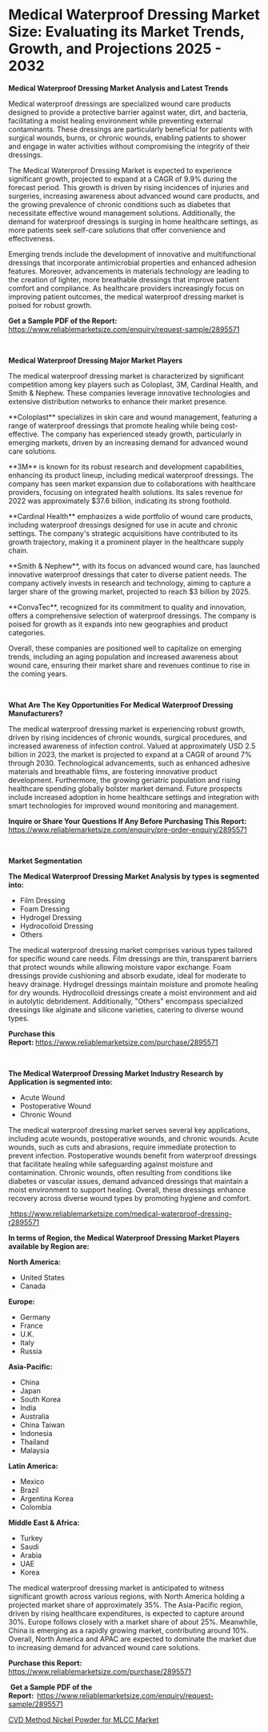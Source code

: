 <p><h1>Medical Waterproof Dressing Market Size: Evaluating its Market Trends, Growth, and Projections 2025 - 2032</h1></p><p><strong>Medical Waterproof Dressing Market Analysis and Latest Trends</strong></p>
<p><p>Medical waterproof dressings are specialized wound care products designed to provide a protective barrier against water, dirt, and bacteria, facilitating a moist healing environment while preventing external contaminants. These dressings are particularly beneficial for patients with surgical wounds, burns, or chronic wounds, enabling patients to shower and engage in water activities without compromising the integrity of their dressings.</p><p>The Medical Waterproof Dressing Market is expected to experience significant growth, projected to expand at a CAGR of 9.9% during the forecast period. This growth is driven by rising incidences of injuries and surgeries, increasing awareness about advanced wound care products, and the growing prevalence of chronic conditions such as diabetes that necessitate effective wound management solutions. Additionally, the demand for waterproof dressings is surging in home healthcare settings, as more patients seek self-care solutions that offer convenience and effectiveness.</p><p>Emerging trends include the development of innovative and multifunctional dressings that incorporate antimicrobial properties and enhanced adhesion features. Moreover, advancements in materials technology are leading to the creation of lighter, more breathable dressings that improve patient comfort and compliance. As healthcare providers increasingly focus on improving patient outcomes, the medical waterproof dressing market is poised for robust growth.</p></p>
<p><strong>Get a Sample PDF of the Report:&nbsp;</strong> <a href="https://www.reliablemarketsize.com/enquiry/request-sample/2895571?utm_campaign=3524&utm_medium=2&utm_source=Github&utm_content=ia&utm_term=15032025&utm_id=medical-waterproof-dressing">https://www.reliablemarketsize.com/enquiry/request-sample/2895571</a></p>
<p>&nbsp;</p>
<p><strong>Medical Waterproof Dressing Major Market Players</strong></p>
<p><p>The medical waterproof dressing market is characterized by significant competition among key players such as Coloplast, 3M, Cardinal Health, and Smith & Nephew. These companies leverage innovative technologies and extensive distribution networks to enhance their market presence.</p><p>**Coloplast** specializes in skin care and wound management, featuring a range of waterproof dressings that promote healing while being cost-effective. The company has experienced steady growth, particularly in emerging markets, driven by an increasing demand for advanced wound care solutions.</p><p>**3M** is known for its robust research and development capabilities, enhancing its product lineup, including medical waterproof dressings. The company has seen market expansion due to collaborations with healthcare providers, focusing on integrated health solutions. Its sales revenue for 2022 was approximately $37.6 billion, indicating its strong foothold.</p><p>**Cardinal Health** emphasizes a wide portfolio of wound care products, including waterproof dressings designed for use in acute and chronic settings. The company's strategic acquisitions have contributed to its growth trajectory, making it a prominent player in the healthcare supply chain.</p><p>**Smith & Nephew**, with its focus on advanced wound care, has launched innovative waterproof dressings that cater to diverse patient needs. The company actively invests in research and technology, aiming to capture a larger share of the growing market, projected to reach $3 billion by 2025.</p><p>**ConvaTec**, recognized for its commitment to quality and innovation, offers a comprehensive selection of waterproof dressings. The company is poised for growth as it expands into new geographies and product categories.</p><p>Overall, these companies are positioned well to capitalize on emerging trends, including an aging population and increased awareness about wound care, ensuring their market share and revenues continue to rise in the coming years.</p></p>
<p>&nbsp;</p>
<p><strong>What Are The Key Opportunities For Medical Waterproof Dressing Manufacturers?</strong></p>
<p><p>The medical waterproof dressing market is experiencing robust growth, driven by rising incidences of chronic wounds, surgical procedures, and increased awareness of infection control. Valued at approximately USD 2.5 billion in 2023, the market is projected to expand at a CAGR of around 7% through 2030. Technological advancements, such as enhanced adhesive materials and breathable films, are fostering innovative product development. Furthermore, the growing geriatric population and rising healthcare spending globally bolster market demand. Future prospects include increased adoption in home healthcare settings and integration with smart technologies for improved wound monitoring and management.</p></p>
<p><strong>Inquire or Share Your Questions If Any Before Purchasing This Report:</strong> <a href="https://www.reliablemarketsize.com/enquiry/pre-order-enquiry/2895571?utm_campaign=3524&utm_medium=2&utm_source=Github&utm_content=ia&utm_term=15032025&utm_id=medical-waterproof-dressing">https://www.reliablemarketsize.com/enquiry/pre-order-enquiry/2895571</a></p>
<p>&nbsp;</p>
<p><strong>Market Segmentation</strong></p>
<p><strong>The Medical Waterproof Dressing Market Analysis by types is segmented into:</strong></p>
<p><ul><li> Film Dressing</li><li>Foam Dressing</li><li>Hydrogel Dressing</li><li>Hydrocolloid Dressing</li><li>Others</li></ul></p>
<p><p>The medical waterproof dressing market comprises various types tailored for specific wound care needs. Film dressings are thin, transparent barriers that protect wounds while allowing moisture vapor exchange. Foam dressings provide cushioning and absorb exudate, ideal for moderate to heavy drainage. Hydrogel dressings maintain moisture and promote healing for dry wounds. Hydrocolloid dressings create a moist environment and aid in autolytic debridement. Additionally, "Others" encompass specialized dressings like alginate and silicone varieties, catering to diverse wound types.</p></p>
<p><strong>Purchase this Report:&nbsp;</strong><a href="https://www.reliablemarketsize.com/purchase/2895571?utm_campaign=3524&utm_medium=2&utm_source=Github&utm_content=ia&utm_term=15032025&utm_id=medical-waterproof-dressing">https://www.reliablemarketsize.com/purchase/2895571</a></p>
<p>&nbsp;</p>
<p><strong>The Medical Waterproof Dressing Market Industry Research by Application is segmented into:</strong></p>
<p><ul><li>Acute Wound</li><li>Postoperative Wound</li><li>Chronic Wound</li></ul></p>
<p><p>The medical waterproof dressing market serves several key applications, including acute wounds, postoperative wounds, and chronic wounds. Acute wounds, such as cuts and abrasions, require immediate protection to prevent infection. Postoperative wounds benefit from waterproof dressings that facilitate healing while safeguarding against moisture and contamination. Chronic wounds, often resulting from conditions like diabetes or vascular issues, demand advanced dressings that maintain a moist environment to support healing. Overall, these dressings enhance recovery across diverse wound types by promoting hygiene and comfort.</p></p>
<p><a href="https://www.reliablemarketsize.com/medical-waterproof-dressing-r2895571?utm_campaign=3524&utm_medium=2&utm_source=Github&utm_content=ia&utm_term=15032025&utm_id=medical-waterproof-dressing">&nbsp;https://www.reliablemarketsize.com/medical-waterproof-dressing-r2895571</a></p>
<p><strong>In terms of Region, the Medical Waterproof Dressing Market Players available by Region are:</strong></p>
<p>
    <p> <strong> North America: </strong>
        <ul>
            <li>United States</li>
            <li>Canada</li>
        </ul>
        </p> 
    <p> <strong> Europe: </strong>
        <ul>
            <li>Germany</li>
            <li>France</li>
            <li>U.K.</li>
            <li>Italy</li>
            <li>Russia</li>
        </ul>
        </p> 
    <p> <strong> Asia-Pacific: </strong>
        <ul>
            <li>China</li>
            <li>Japan</li>
            <li>South Korea</li>
            <li>India</li>
            <li>Australia</li>
            <li>China Taiwan</li>
            <li>Indonesia</li>
            <li>Thailand</li>
            <li>Malaysia</li>
        </ul>
        </p> 
    <p> <strong> Latin America: </strong>
        <ul>
            <li>Mexico</li>
            <li>Brazil</li>
            <li>Argentina Korea</li>
            <li>Colombia</li>
        </ul>
        </p> 
    <p> <strong> Middle East & Africa: </strong>
        <ul>
            <li>Turkey</li>
            <li>Saudi</li>
            <li>Arabia</li>
            <li>UAE</li>
            <li>Korea</li>
        </ul>
    </p>
    </p>
<p><p>The medical waterproof dressing market is anticipated to witness significant growth across various regions, with North America holding a projected market share of approximately 35%. The Asia-Pacific region, driven by rising healthcare expenditures, is expected to capture around 30%. Europe follows closely with a market share of about 25%. Meanwhile, China is emerging as a rapidly growing market, contributing around 10%. Overall, North America and APAC are expected to dominate the market due to increasing demand for advanced wound care solutions.</p></p>
<p><strong>Purchase this Report: </strong><a href="https://www.reliablemarketsize.com/purchase/2895571?utm_campaign=3524&utm_medium=2&utm_source=Github&utm_content=ia&utm_term=15032025&utm_id=medical-waterproof-dressing">https://www.reliablemarketsize.com/purchase/2895571</a></p>
<p>&nbsp;<strong>Get a Sample PDF of the Report:&nbsp;&nbsp;</strong><a href="https://www.reliablemarketsize.com/enquiry/request-sample/2895571?utm_campaign=3524&utm_medium=2&utm_source=Github&utm_content=ia&utm_term=15032025&utm_id=medical-waterproof-dressing">https://www.reliablemarketsize.com/enquiry/request-sample/2895571</a></p>
<p><strong></strong></p>
<p><p><a href="https://github.com/cobinaydin13/Market-Research-Report-List-1/blob/main/cvd-method-nickel-powder-for-mlcc-market.md?utm_campaign=3524&utm_medium=2&utm_source=Github&utm_content=ia&utm_term=15032025&utm_id=medical-waterproof-dressing">CVD Method Nickel Powder for MLCC Market</a></p></p>